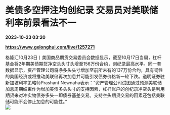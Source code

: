# 美债多空押注均创纪录 交易员对美联储利率前景看法不一

**2023-10-23 03:20**

**https://www.gelonghui.com/live/1257271**

格隆汇10月23日丨美国商品期货交易委员会数据显示，截至10月17日当周，杠杆基金将2年期美债期货净空头头寸头增至156万份合约，创纪录最高水平。同一套数据显示，资产管理公司将净多头头寸增加至前所未有的137万份合约，具有韧性的美国经济或将推动美联储再次加息并可能引发债券价格新一轮下跌。道明证券驻新加坡利率策略师Prashant Newnaha表示：“资产管理公司试图通过预测美联储加息周期结束作为增加美债多头头寸的支持因素，杠杆账户的创纪录净空头是利用期货来对冲实物债券多头一即债券基差交易。支持空头期货交易的因素还包括美联储可能不会停止加息的可能性。”  
![](https://img5.gelonghui.com/live/0bcae-6d0e62d9-22e9-463c-bb71-da94a823e3c6.jpg)